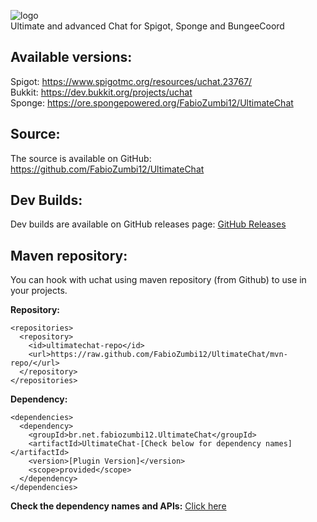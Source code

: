 ![logo](https://media-elerium.cursecdn.com/attachments/123/595/uchat.png)  
Ultimate and advanced Chat for Spigot, Sponge and BungeeCoord

## Available versions:
Spigot: https://www.spigotmc.org/resources/uchat.23767/  
Bukkit: https://dev.bukkit.org/projects/uchat  
Sponge: https://ore.spongepowered.org/FabioZumbi12/UltimateChat

## Source:
The source is available on GitHub: https://github.com/FabioZumbi12/UltimateChat

## Dev Builds:
Dev builds are available on GitHub releases page: [GitHub Releases](https://github.com/FabioZumbi12/UltimateChat/tags)

## Maven repository:
You can hook with uchat using maven repository (from Github) to use in your projects.

**Repository:**  
```
<repositories>  
  <repository>  
    <id>ultimatechat-repo</id>  
    <url>https://raw.github.com/FabioZumbi12/UltimateChat/mvn-repo/</url>  
  </repository>  
</repositories>  
```

**Dependency:**  
```
<dependencies>  
  <dependency>  
    <groupId>br.net.fabiozumbi12.UltimateChat</groupId>  
    <artifactId>UltimateChat-[Check below for dependency names]</artifactId>  
    <version>[Plugin Version]</version>  
    <scope>provided</scope>  
  </dependency>   
</dependencies>  
```
**Check the dependency names and APIs:** [Click here](https://github.com/FabioZumbi12/UltimateChat/tree/mvn-repo/br/net/fabiozumbi12/UltimateChat)

